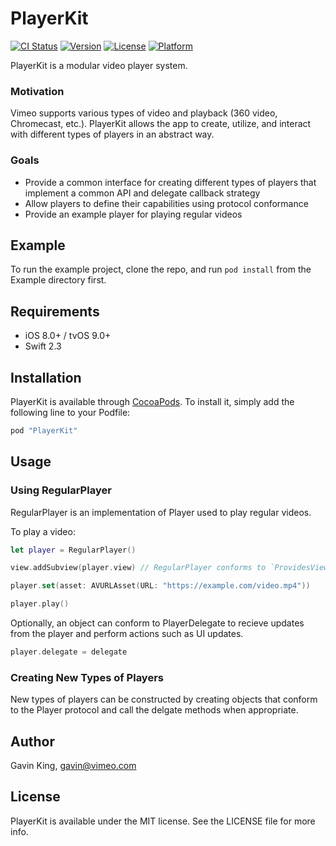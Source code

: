 # PlayerKit

[![CI Status](http://img.shields.io/travis/ghking/PlayerKit.svg?style=flat)](https://travis-ci.org/ghking/PlayerKit)
[![Version](https://img.shields.io/cocoapods/v/PlayerKit.svg?style=flat)](http://cocoapods.org/pods/PlayerKit)
[![License](https://img.shields.io/cocoapods/l/PlayerKit.svg?style=flat)](http://cocoapods.org/pods/PlayerKit)
[![Platform](https://img.shields.io/cocoapods/p/PlayerKit.svg?style=flat)](http://cocoapods.org/pods/PlayerKit)

PlayerKit is a modular video player system.

### Motivation

Vimeo supports various types of video and playback (360 video, Chromecast, etc.). PlayerKit allows the app to create, utilize, and interact with different types of players in an abstract way.

### Goals

- Provide a common interface for creating different types of players that implement a common API and delegate callback strategy
- Allow players to define their capabilities using protocol conformance
- Provide an example player for playing regular videos

## Example

To run the example project, clone the repo, and run `pod install` from the Example directory first.

## Requirements

- iOS 8.0+ / tvOS 9.0+
- Swift 2.3

## Installation

PlayerKit is available through [CocoaPods](http://cocoapods.org). To install
it, simply add the following line to your Podfile:

```ruby
pod "PlayerKit"
```

## Usage

### Using RegularPlayer

RegularPlayer is an implementation of Player used to play regular videos.

To play a video:

```swift
let player = RegularPlayer()

view.addSubview(player.view) // RegularPlayer conforms to `ProvidesView`, so we can add its view

player.set(asset: AVURLAsset(URL: "https://example.com/video.mp4"))

player.play()
```

Optionally, an object can conform to PlayerDelegate to recieve updates from the player and perform actions such as UI updates.

```swift
player.delegate = delegate
```

### Creating New Types of Players

New types of players can be constructed by creating objects that conform to the Player protocol and call the delgate methods when appropriate.

## Author

Gavin King, gavin@vimeo.com

## License

PlayerKit is available under the MIT license. See the LICENSE file for more info.
